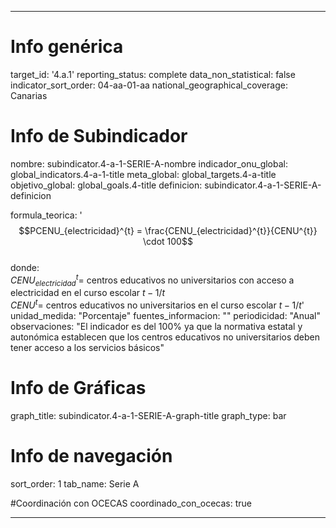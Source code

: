 ---

# Info genérica
target_id: '4.a.1'
reporting_status: complete
data_non_statistical: false
indicator_sort_order: 04-aa-01-aa
national_geographical_coverage: Canarias

# Info de Subindicador
nombre: subindicator.4-a-1-SERIE-A-nombre
indicador_onu_global: global_indicators.4-a-1-title
meta_global: global_targets.4-a-title
objetivo_global: global_goals.4-title
definicion: subindicator.4-a-1-SERIE-A-definicion

formula_teorica: '$$PCENU_{electricidad}^{t} = \frac{CENU_{electricidad}^{t}}{CENU^{t}} \cdot 100$$ <br>
donde: <br>
$CENU_{electricidad}^{t} =$ centros educativos no universitarios con acceso a electricidad en el curso escolar $t-1/t$ <br>
$CENU^{t} =$ centros educativos no universitarios en el curso escolar $t-1/t$'
unidad_medida: "Porcentaje"
fuentes_informacion: ""
periodicidad: "Anual"
observaciones: "El indicador es del 100% ya que la normativa estatal y autonómica establecen que los centros educativos no universitarios deben tener acceso a los servicios básicos"

# Info de Gráficas
graph_title: subindicator.4-a-1-SERIE-A-graph-title
graph_type: bar

# Info de navegación
sort_order: 1
tab_name: Serie A

#Coordinación con OCECAS
coordinado_con_ocecas: true

---
